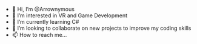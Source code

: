 - 👋 Hi, I’m @Arrownymous
- 👀 I’m interested in VR and Game Development 
- 🌱 I’m currently learning C#
- 💞️ I’m looking to collaborate on new projects to improve my coding skills
- 📫 How to reach me...

<!---
Arrownymous/Arrownymous is a ✨ special ✨ repository because its `README.md` (this file) appears on your GitHub profile.
You can click the Preview link to take a look at your changes.
--->
